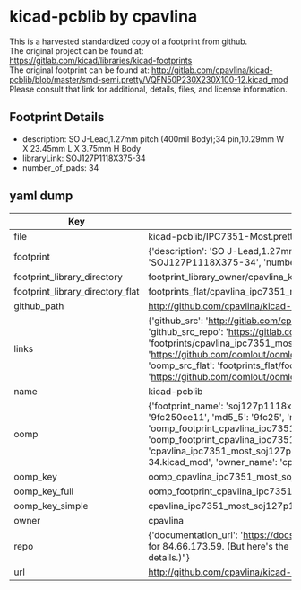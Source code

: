 # kicad-pcblib by cpavlina  
This is a harvested standardized copy of a footprint from github.  
The original project can be found at:  
https://gitlab.com/kicad/libraries/kicad-footprints  
The original footprint can be found at:
http://gitlab.com/cpavlina/kicad-pcblib/blob/master/smd-semi.pretty/VQFN50P230X230X100-12.kicad_mod
Please consult that link for additional, details, files, and license information.  
## Footprint Details
* description: SO J-Lead,1.27mm pitch (400mil Body);34 pin,10.29mm W X 23.45mm L X 3.75mm H Body  
* libraryLink: SOJ127P1118X375-34  
* number_of_pads: 34  
## yaml dump  
| Key | Value |  
| --- | --- |  
| file | kicad-pcblib/IPC7351-Most.pretty/SOJ127P1118X375-34.kicad_mod |  
| footprint | {'description': 'SO J-Lead,1.27mm pitch (400mil Body);34 pin,10.29mm W X 23.45mm L X 3.75mm H Body', 'libraryLink': 'SOJ127P1118X375-34', 'number_of_pads': 34} |  
| footprint_library_directory | footprint_library_owner/cpavlina_kicad-pcblib |  
| footprint_library_directory_flat | footprints_flat/cpavlina_ipc7351_most_soj127p1118x375_34/working |  
| github_path | http://github.com/cpavlina/kicad-pcblib/blob/master/IPC7351-Most.pretty/SOJ127P1118X375-34.kicad_mod |  
| links | {'github_src': 'http://gitlab.com/cpavlina/kicad-pcblib/blob/master/smd-semi.pretty/VQFN50P230X230X100-12.kicad_mod', 'github_src_repo': 'https://gitlab.com/kicad/libraries/kicad-footprints', 'oomp_bot': 'footprints/cpavlina_ipc7351_most_soj127p1118x375_34/working', 'oomp_bot_github': 'https://github.com/oomlout/oomlout_oomp_footprint_bot/tree/main/footprints/cpavlina_ipc7351_most_soj127p1118x375_34/working', 'oomp_src_flat': 'footprints_flat/footprints_flat/cpavlina_ipc7351_most_soj127p1118x375_34/working', 'oomp_src_flat_github': 'https://github.com/oomlout/oomlout_oomp_footprint_src/tree/main/footprints_flat/cpavlina_ipc7351_most_soj127p1118x375_34/working'} |  
| name | kicad-pcblib |  
| oomp | {'footprint_name': 'soj127p1118x375_34', 'library_name': 'ipc7351_most', 'md5': '9fc250ce113404b063869b24bf51cd1e', 'md5_10': '9fc250ce11', 'md5_5': '9fc25', 'md5_6': '9fc250', 'oomp_key': 'oomp_cpavlina_ipc7351_most_soj127p1118x375_34', 'oomp_key_extra': 'oomp_footprint_cpavlina_ipc7351_most_soj127p1118x375_34', 'oomp_key_full': 'oomp_footprint_cpavlina_ipc7351_most_soj127p1118x375_34_9fc250', 'oomp_key_simple': 'cpavlina_ipc7351_most_soj127p1118x375_34', 'original_filename': 'kicad-pcblib/IPC7351-Most.pretty/SOJ127P1118X375-34.kicad_mod', 'owner_name': 'cpavlina'} |  
| oomp_key | oomp_cpavlina_ipc7351_most_soj127p1118x375_34 |  
| oomp_key_full | oomp_footprint_cpavlina_ipc7351_most_soj127p1118x375_34 |  
| oomp_key_simple | cpavlina_ipc7351_most_soj127p1118x375_34 |  
| owner | cpavlina |  
| repo | {'documentation_url': 'https://docs.github.com/rest/overview/resources-in-the-rest-api#rate-limiting', 'message': "API rate limit exceeded for 84.66.173.59. (But here's the good news: Authenticated requests get a higher rate limit. Check out the documentation for more details.)"} |  
| url | http://github.com/cpavlina/kicad-pcblib |  

